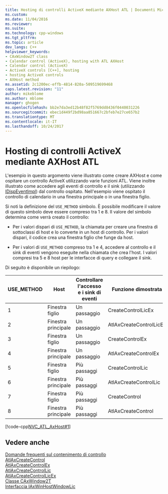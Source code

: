 ```yaml
---
title: Hosting di controlli ActiveX mediante AXHost ATL | Documenti Microsoft
ms.custom: 
ms.date: 11/04/2016
ms.reviewer: 
ms.suite: 
ms.technology: cpp-windows
ms.tgt_pltfrm: 
ms.topic: article
dev_langs: C++
helpviewer_keywords:
- CAxWindow2T class
- Calendar control (ActiveX), hosting with ATL AXHost
- Calendar control (ActiveX)
- ActiveX controls [C++], hosting
- hosting ActiveX controls
- AXHost method
ms.assetid: 2c1200ec-effb-4814-820a-509519699468
caps.latest.revision: "11"
author: mikeblome
ms.author: mblome
manager: ghogen
ms.openlocfilehash: bb2e7da3ed12b48f82f5769dd8436f0440031226
ms.sourcegitcommit: ebec1d449f2bd98aa851667c2bfeb7e27ce657b2
ms.translationtype: MT
ms.contentlocale: it-IT
ms.lasthandoff: 10/24/2017
---
```

# <a name="hosting-activex-controls-using-atl-axhost"></a>Hosting di controlli ActiveX mediante AXHost ATL
L'esempio in questo argomento viene illustrato come creare AXHost e come ospitare un controllo ActiveX utilizzando varie funzioni ATL. Viene inoltre illustrato come accedere agli eventi di controllo e il sink (utilizzando [IDispEventImpl](../atl/reference/idispeventimpl-class.md)) dal controllo ospitato. Nell'esempio viene ospitato il controllo di calendario in una finestra principale o in una finestra figlio.  
  
 Si noti la definizione del `USE_METHOD` simbolo. È possibile modificare il valore di questo simbolo deve essere compreso tra 1 e 8. Il valore del simbolo determina come verrà creato il controllo:  
  
-   Per i valori dispari di `USE_METHOD`, la chiamata per creare una finestra di sottoclassi di host e lo converte in un host di controllo. Per i valori dispari, il codice crea una finestra figlio che funge da host.  
  
-   Per i valori di `USE_METHOD` compreso tra 1 e 4, accedere al controllo e il sink di eventi vengono eseguite nella chiamata che crea l'host. I valori compresi tra 5 e 8 host per le interfacce di query e collegare il sink.  
  
 Di seguito è disponibile un riepilogo:  
  
|USE_METHOD|Host|Controllare l'accesso e i sink di eventi|Funzione dimostrata|  
|-----------------|----------|--------------------------------------|---------------------------|  
|1|Finestra figlio|Un passaggio|CreateControlLicEx|  
|2|Finestra principale|Un passaggio|AtlAxCreateControlLicEx|  
|3|Finestra figlio|Un passaggio|CreateControlEx|  
|4|Finestra principale|Un passaggio|AtlAxCreateControlEx|  
|5|Finestra figlio|Più passaggi|CreateControlLic|  
|6|Finestra principale|Più passaggi|AtlAxCreateControlLic|  
|7|Finestra figlio|Più passaggi|CreateControl|  
|8|Finestra principale|Più passaggi|AtlAxCreateControl|  
  
 [!code-cpp[NVC_ATL_AxHost#1](../atl/codesnippet/cpp/hosting-activex-controls-using-atl-axhost_1.cpp)]  
  
## <a name="see-also"></a>Vedere anche  
 [Domande frequenti sul contenimento di controllo](../atl/atl-control-containment-faq.md)   
 [AtlAxCreateControl](reference/composite-control-global-functions.md#atlaxcreatecontrol)   
 [AtlAxCreateControlEx](reference/composite-control-global-functions.md#atlaxcreatecontrolex)   
 [AtlAxCreateControlLic](reference/composite-control-global-functions.md#atlaxcreatecontrollic)   
 [AtlAxCreateControlLicEx](reference/composite-control-global-functions.md#atlaxcreatecontrolex)   
 [Classe CAxWindow2T](../atl/reference/caxwindow2t-class.md)   
 [Interfaccia IAxWinHostWindowLic](../atl/reference/iaxwinhostwindowlic-interface.md)

